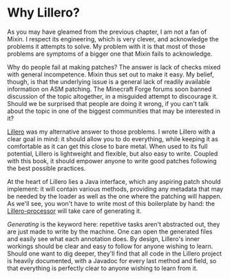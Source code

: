 # Why Lillero?
As you may have gleamed from the previous chapter, I am not a fan of Mixin. I respect its engineering, which is very clever, and acknowledge the problems it attempts to solve. My problem with it is that most of those problems are symptoms of a bigger one that Mixin fails to acknowledge. 

Why do people fail at making patches? The answer is lack of checks mixed with general incompetence. Mixin thus set out to make it easy. My belief, though, is that the underlying issue is a general lack of readily available information on ASM patching. The Minecraft Forge forums soon banned discussion of the topic altogether, in a misguided attempt to discourage it. Should we be surprised that people are doing it wrong, if you can't talk about the topic in one of the biggest communities that may be interested in it?

[Lillero](https://github.com/zaaarf/lillero) was my alternative answer to those problems. I wrote Lillero with a clear goal in mind: it should allow you to do everything, while keeping it as comfortable as it can get this close to bare metal. When used to its full potential, Lillero is lightweight and flexible, but also easy to write. Coupled with this book, it should empower anyone to write good patches following the best possible practices.

At the heart of Lillero lies a Java interface, which any aspiring patch should implement: it will contain various methods, providing any metadata that may be needed by the loader as well as the one where the patching will happen. As we'll see, you won't have to write most of this boilerplate by hand: the [Lillero-processor](https://github.com/zaaarf/lillero-processor/) will take care of generating it.

*Generating* is the keyword here: repetitive tasks aren't abstracted out, they are just made to write by the machine. One can open the generated files and easily see what each annotation does. By design, Lillero's inner workings should be clear and easy to follow for anyone wishing to learn. Should one want to dig deeper, they'll find that all code in the Lillero project is heavily documented, with a Javadoc for every last method and field, so that everything is perfectly clear to anyone wishing to learn from it.
